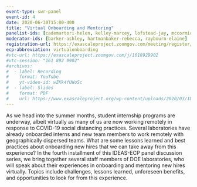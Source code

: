 ```yaml
---
event-type: swr-panel
event-id: 4
date: 2020-06-30T15:00-400
title: "Virtual Onboarding and Mentoring"
panelist-ids: [cademartori-helen, kelley-marcey, lofstead-jay, mccormick-bethany, sankaran-raj]
moderator-ids: [barker-ashley, hartmanbaker-rebecca, raybourn-elaine]
registration-url: https://exascaleproject.zoomgov.com/meeting/register/vJIsfu-srTMpGidMcf8B85gYY37Rhdz-iGM
ecp-abbreviation: virtualonboarding
#vtc-url: https://exascaleproject.zoomgov.com/j/1618929902
#vtc-session: "161 892 9902"
#archives:
#  - label: Recording
#    format: YouTube
#    yt-video-id: wZKk4fUWoSc
#  - label: Slides
#    format: PDF
#    url: https://www.exascaleproject.org/wp-content/uploads/2020/03/IDEAS-CP_Strategies_Working_Remotely_Panel_Transition_Virtual_Teams_FINAL.pdf
---
```

As we head into the summer months, student internship programs are underway, albeit virtually as many of us are now working remotely in response to COVID-19 social distancing practices. Several laboratories have already onboarded interns and new team members to work remotely with geographically dispersed teams. What are some lessons learned and best practices about onboarding new hires that we can take away from this experience? In the fourth installment of this IDEAS-ECP panel discussion series, we bring together several staff members of DOE laboratories, who will speak about their experiences in onboarding and mentoring new hires virtually. Topics include challenges, lessons learned, unforeseen benefits, and opportunities to look for from this experience.
